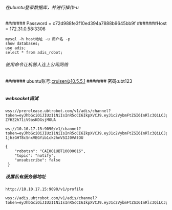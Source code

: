 ###### 在ubuntu登录数据库，并进行操作-u 
####### Password = c72d988fe3f10ed394a7888b9645bb9f
#######Host = 172.31.0.58:3306
```text
mysql -h host地址 -u 用户名 -p
show databases;
use adis;
select * from adis_robot;
```

###### 使用命令让机器人连上公司网络
####### ubuntu账号:cruiser@10.5.5.1
####### 密码:ubt123
```text
```

##### websocket调试
```text
wss://prerelease.ubtrobot.com/v1/adis/channel?token=eyJhbGciOiJIUzI1NiIsInR5cCI6IkpXVCJ9.eyJ1c2VybmFtZSI6InRlc3QiLCJpZCI6OCwicGFzc3dvcmQiOiIyNWQ1NWFkMjgzYWE0MDBhZjQ2NGM3NmQ3MTNjMDdhZCIsImNvbXBhbnlpZCI6IlRFU1QiLCJleHAiOjE2MzI5MTQzMzEsImlzcyI6Imh0dHBzOi8vYWRpcy1zZXJ2ZXIvIn0.ApAj4l0PjteEdYgKkwil-ZfHZ2h71iV9asKDGsjMOUA

ws://10.10.17.15:9090/v1/channel?token=eyJhbGciOiJIUzI1NiIsInR5cCI6IkpXVCJ9.eyJ1c2VybmFtZSI6InRlc3QiLCJpZCI6MiwicGFzc3dvcmQiOiJlMTBhZGMzOTQ5YmE1OWFiYmU1NmUwNTdmMjBmODgzZSIsImNvbXBhbnlpZCI6InVidGVjaCIsImV4cCI6MTYzMjg4NTgyOSwiaXNzIjoiaHR0cHM6Ly9hZGlzLXNlcnZlci8ifQ.6zPw6zL4-1jhzGHT8cSnxVEGYib1ck2hnV5IJ0VAtOU
```

```text
{
 	"robotsn": "CAI001UBT10000016",
 	"topic": "notify",
 	"unsubscribe": false
 }
```

##### 设置私有服务器地址
```text
http://10.10.17.15:9090/v1/profile
```


```text
wss://adis.ubtrobot.com/v1/adis/channel?token=eyJhbGciOiJIUzI1NiIsInR5cCI6IkpXVCJ9.eyJ1c2VybmFtZSI6InRlc3QiLCJpZCI6NDgsInBhc3N3b3JkIjoiMjVkNTVhZDI4M2FhNDAwYWY0NjRjNzZkNzEzYzA3YWQiLCJjb21wYW55aWQiOiJURVNUIiwiZXhwIjoxNjM3MDYzNzIzLCJpc3MiOiJodHRwczovL2FkaXMtc2VydmVyLyJ9.k__hP12DP9nf_0i70DpDJOpXaMCUK5PE455GM868idw
```